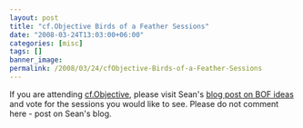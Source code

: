 ```yaml
---
layout: post
title: "cf.Objective Birds of a Feather Sessions"
date: "2008-03-24T13:03:00+06:00"
categories: [misc]
tags: []
banner_image: 
permalink: /2008/03/24/cfObjective-Birds-of-a-Feather-Sessions
---
```


If you are attending <a href="http://www.cfobjective.com">cf.Objective</a>, please visit Sean's <a href="http://corfield.org/blog/index.cfm/do/blog.entry/entry/cfObjective_2008__More_BOF_suggestions">blog post on BOF ideas</a> and vote for the sessions you would like to see. Please do not comment here - post on Sean's blog.